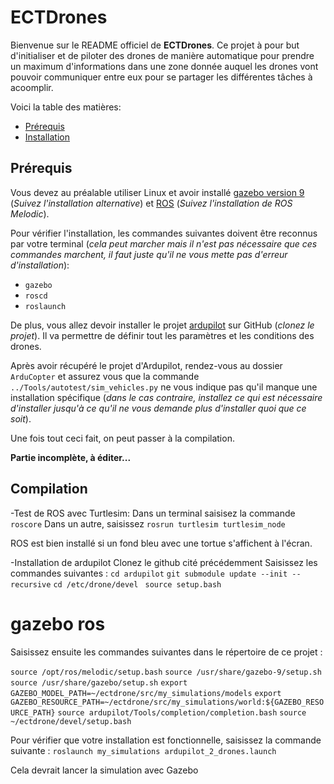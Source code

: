 # ECTDrones

Bienvenue sur le README officiel de **ECTDrones**. Ce projet à pour but d'initialiser et de piloter des drones de manière automatique pour prendre un maximum d'informations dans une zone donnée auquel les drones vont pouvoir communiquer entre eux pour se partager les différentes tâches à acoomplir.

Voici la table des matières:
- [Prérequis](#Prérequis)
- [Installation](#Installation)

## Prérequis

Vous devez au préalable utiliser Linux et avoir installé [gazebo version 9](http://gazebosim.org/tutorials?cat=install&tut=install_ubuntu&ver=9.0) (*Suivez l'installation alternative*) et [ROS](http://wiki.ros.org/Installation/Ubuntu) (*Suivez l'installation de ROS Melodic*).

Pour vérifier l'installation, les commandes suivantes doivent être reconnus par votre terminal (*cela peut marcher mais il n'est pas nécessaire que ces commandes marchent, il faut juste qu'il ne vous mette pas d'erreur d'installation*):
- `gazebo`
- `roscd`
- `roslaunch`

De plus, vous allez devoir installer le projet [ardupilot](https://github.com/ArduPilot/ardupilot) sur GitHub (*clonez le projet*). Il va permettre de définir tout les paramètres et les conditions des drones.

Après avoir récupéré le projet d'Ardupilot, rendez-vous au dossier `ArduCopter` et assurez vous que la commande `../Tools/autotest/sim_vehicles.py` ne vous indique pas qu'il manque une installation spécifique (*dans le cas contraire, installez ce qui est nécessaire d'installer jusqu'à ce qu'il ne vous demande plus d'installer quoi que ce soit*).


Une fois tout ceci fait, on peut passer à la compilation.

**Partie incomplète, à éditer...**

## Compilation

-Test de ROS avec Turtlesim:
Dans un terminal saisisez la commande `roscore`
Dans un autre, saisissez `rosrun turtlesim turtlesim_node`

ROS est bien installé si un fond bleu avec une tortue s'affichent à l'écran.

-Installation de ardupilot
Clonez le github cité précédemment
Saisissez les commandes suivantes : 
`cd ardupilot`
`git submodule update --init --recursive`
`cd /etc/drone/devel `
`source setup.bash`

# gazebo ros

Saisissez ensuite les commandes suivantes dans le répertoire de ce projet : 

`source /opt/ros/melodic/setup.bash`
`source /usr/share/gazebo-9/setup.sh`
`source /usr/share/gazebo/setup.sh`
`export GAZEBO_MODEL_PATH=~/ectdrone/src/my_simulations/models`
`export GAZEBO_RESOURCE_PATH=~/ectdrone/src/my_simulations/world:${GAZEBO_RESOURCE_PATH}`
`source ardupilot/Tools/completion/completion.bash`
`source ~/ectdrone/devel/setup.bash`

Pour vérifier que votre installation est fonctionnelle, saisissez la commande suivante : 
`roslaunch my_simulations ardupilot_2_drones.launch`

Cela devrait lancer la simulation avec Gazebo
